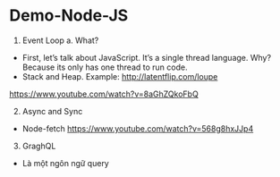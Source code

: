 # Demo-Node-JS

1.	Event Loop
a.	What?
-	First, let’s talk about JavaScript. It’s a single thread language. Why? Because its only has one thread to run code.
-	Stack and Heap. 
Example: http://latentflip.com/loupe

https://www.youtube.com/watch?v=8aGhZQkoFbQ

2.	Async and Sync
-	Node-fetch
https://www.youtube.com/watch?v=568g8hxJJp4
3.	GraghQL
-	Là một ngôn ngữ query
